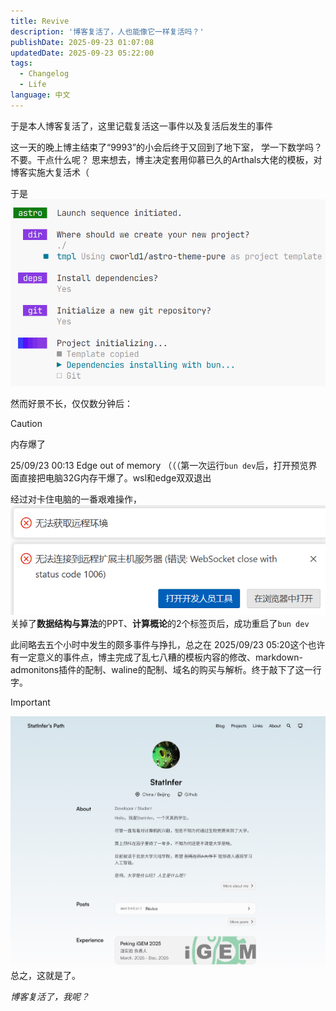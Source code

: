 ```yaml
---
title: Revive
description: '博客复活了，人也能像它一样复活吗？'
publishDate: 2025-09-23 01:07:08
updatedDate: 2025-09-23 05:22:00
tags:
  - Changelog
  - Life
language: 中文
---
```


于是本人博客复活了，这里记载复活这一事件以及复活后发生的事件


这一天的晚上博主结束了“9993”的小会后终于又回到了地下室，
学一下数学吗？不要。干点什么呢？
思来想去，博主决定套用仰慕已久的Arthals大佬的模板，对博客实施大复活术（

于是
![](./1.png)

然而好景不长，仅仅数分钟后：
> [!CAUTION] 
>
> 内存爆了
>
> 25/09/23 00:13 Edge out of memory
> （（（第一次运行`bun dev`后，打开预览界面直接把电脑32G内存干爆了。wsl和edge双双退出
>

经过对卡住电脑的一番艰难操作，
![](./2.png)
关掉了**数据结构与算法**的PPT、**计算概论**的2个标签页后，成功重启了`bun dev`


此间略去五个小时中发生的颇多事件与挣扎，总之在
2025/09/23 05:20这个也许有一定意义的事件点，博主完成了乱七八糟的模板内容的修改、markdown-admonitons插件的配制、waline的配制、域名的购买与解析。终于敲下了这一行字。

>[!IMPORTANT]
>![homepage](image.png)
> 总之，这就是了。

*博客复活了，我呢？*